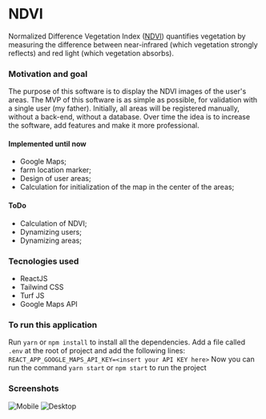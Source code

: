 # NDVI

Normalized Difference Vegetation Index ([NDVI](http://https://gisgeography.com/ndvi-normalized-difference-vegetation-index/ "NDVI")) quantifies vegetation by measuring the difference between near-infrared (which vegetation strongly reflects) and red light (which vegetation absorbs).

### Motivation and goal
The purpose of this software is to display the NDVI images of the user's areas. The MVP of this software is as simple as possible, for validation with a single user (my father). Initially, all areas will be registered manually, without a back-end, without a database. Over time the idea is to increase the software, add features and make it more professional.

#### Implemented until now
- Google Maps;
- farm location marker;
- Design of user areas;
- Calculation for initialization of the map in the center of the areas;

#### ToDo
- Calculation of NDVI;
- Dynamizing users;
- Dynamizing areas;

### Tecnologies used
- ReactJS
- Tailwind CSS
- Turf JS
- Google Maps API

### To run this application
Run `yarn` or `npm install` to install all the dependencies.
Add a file called `.env` at the root of project and add the following lines:
`REACT_APP_GOOGLE_MAPS_API_KEY=<insert your API KEY here>`
Now you can run the command `yarn start` or `npm start` to run the project

### Screenshots
![Mobile](https://user-images.githubusercontent.com/29802533/79703483-7ba52000-8282-11ea-855a-0d35b1a4e6a8.jpg "Mobile")
![Desktop](https://user-images.githubusercontent.com/29802533/79703486-81026a80-8282-11ea-8517-729767e01b1d.jpg "Desktop")
